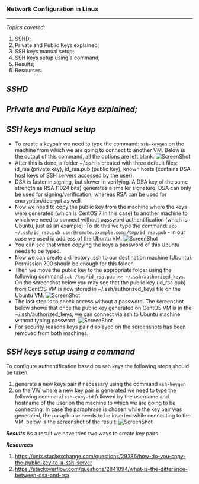 
### **Network Configuration in Linux** ###
-------
*Topics covered:*

1. SSHD;
2. Private and Public Keys explained;
2. SSH keys manual setup;
3. SSH keys setup using a command;
4. Results;
5. Resources.


***SSHD***
-------------

***Private and Public Keys explained;***
-------------

***SSH keys manual setup***
-------------
 * To create a keypair we need to type the command: ```ssh-keygen``` on the machine from which we are going to connect to another VM. Below is the output of this command, all the options are left blank.
 ![ScreenShot](https://github.com/irynadiudiuk/Linux_Fundamentals/blob/master/screenshots/Screen%20Shot%202017-07-25%20at%2023.39.41.png)  
 * After this is done, a folder ~/.ssh is created with three default files: id_rsa (private key), id_rsa.pub (public key), known hosts (contains DSA host keys of SSH servers accessed by the user). 
 * DSA is faster in signing, but slower in verifying. A DSA key of the same strength as RSA (1024 bits) generates a smaller signature. DSA can only be used for signing/verification, whereas RSA can be used for encryption/decrypt as well.
 * Now we need to copy the public key from the machine where the keys were generated (which is CentOS 7 in this case) to another machine to which we need to connect without password authentification (which is Ubuntu, just as an example). To do this we type the command: ```scp ~/.ssh/id_rsa.pub user@remote.example.com:/tmp/id_rsa.pub``` - in our case we used ip address of the Ubuntu VM.
  ![ScreenShot](https://github.com/irynadiudiuk/Linux_Fundamentals/blob/master/screenshots/Screen%20Shot%202017-07-25%20at%2023.55.12.png) 
 * You can see that when copying the keys a password of this Ubuntu needs to be typed.
 * Now we can create a directory .ssh to our destination machine (Ubuntu). Permission 700 should be enough for this folder.
 * Then we move the public key to the appropriate folder using the following command ```cat /tmp/id_rsa.pub >> ~/.ssh/authorized_keys```. On the screenshot below you may see that the public key (id_rsa.pub) from CentOS VM is now stored in ~/.ssh/authorized_keys file on the Ubuntu VM.
  ![ScreenShot](https://github.com/irynadiudiuk/Linux_Fundamentals/blob/master/screenshots/Screen%20Shot%202017-07-26%20at%2000.09.40.png) 
 * The last step is to check access without a password. The screenshot below shows that once the public key generated on CentOS VM is in the ~/.ssh/authorized_keys, we can connect via ssh to Ubuntu machine without typing password.
  ![ScreenShot](https://github.com/irynadiudiuk/Linux_Fundamentals/blob/master/screenshots/Screen%20Shot%202017-07-26%20at%2000.10.55.png) 
 * For security reasons keys pair displayed on the screenshots has been removed from both machines.

***SSH keys setup using a command***
--------------- 
To configure authentification based on ssh keys the following steps should be taken:
1. generate a new keys pair if necessary using the command ```ssh-keygen```
2. on the VW where a new key pair is generated we need to type the following command ```ssh-copy-id``` followed by the username and hostname of the user on the machine to which we are going to be connecting. In case the paraphrase is chosen while the key pair was generated, the paraphrase needs to be inserted while connecting to the VM. below is the screenshot of the result:
 ![ScreenShot](https://github.com/irynadiudiuk/Linux_Fundamentals/blob/master/SSH_Keys_Set_Up/Screen%20Shot%202017-07-28%20at%2010.07.39.png) 

 
 ***Results*** 
 As a result we have tried two ways to create key pairs.
 
 ***Resources***
 
 1. https://unix.stackexchange.com/questions/29386/how-do-you-copy-the-public-key-to-a-ssh-server
 2. https://stackoverflow.com/questions/2841094/what-is-the-difference-between-dsa-and-rsa
 
